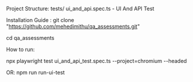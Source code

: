 
Project Structure:
tests/
      ui_and_api.spec.ts - UI And API Test



Installation Guide :
git clone "https://github.com/mehedimithu/qa_assessments.git"

cd qa_assessments


How to run:

npx playwright test ui_and_api_test.spec.ts --project=chromium --headed

OR:
npm run run-ui-test 